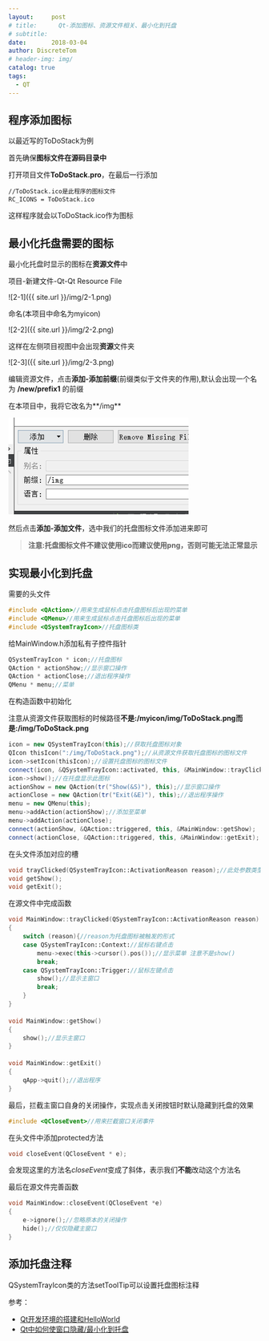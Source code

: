 ```yaml
---
layout:     post
# title:      Qt-添加图标、资源文件相关、最小化到托盘
# subtitle: 
date:       2018-03-04
author: DiscreteTom
# header-img: img/
catalog: true
tags:
  - QT
---
```


## 程序添加图标

以最近写的ToDoStack为例

首先确保**图标文件在源码目录中**

打开项目文件**ToDoStack.pro**，在最后一行添加

```
//ToDoStack.ico是此程序的图标文件
RC_ICONS = ToDoStack.ico
```

这样程序就会以ToDoStack.ico作为图标

## 最小化托盘需要的图标

最小化托盘时显示的图标在**资源文件**中

项目-新建文件-Qt-Qt Resource File

![2-1]({{ site.url }}/img/2-1.png)

命名(本项目中命名为myicon)

![2-2]({{ site.url }}/img/2-2.png)

这样在左侧项目视图中会出现**资源**文件夹

![2-3]({{ site.url }}/img/2-3.png)

编辑资源文件，点击**添加-添加前缀**(前缀类似于文件夹的作用),默认会出现一个名为 **/new/prefix1** 的前缀

在本项目中，我将它改名为**/img**

![2-4](/img/2-4.png)

然后点击**添加-添加文件**，选中我们的托盘图标文件添加进来即可

> **注意:托盘图标文件不建议使用ico而建议使用png，否则可能无法正常显示**

## 实现最小化到托盘

需要的头文件

```c++
#include <QAction>//用来生成鼠标点击托盘图标后出现的菜单
#include <QMenu>//用来生成鼠标点击托盘图标后出现的菜单
#include <QSystemTrayIcon>//托盘图标类
```

给MainWindow.h添加私有子控件指针

```c++
QSystemTrayIcon * icon;//托盘图标
QAction * actionShow;//显示窗口操作
QAction * actionClose;//退出程序操作
QMenu * menu;//菜单
```

在构造函数中初始化

注意从资源文件获取图标的时候路径**不是:/myicon/img/ToDoStack.png而是:/img/ToDoStack.png**

```c++
icon = new QSystemTrayIcon(this);//获取托盘图标对象
QIcon thisIcon(":/img/ToDoStack.png");//从资源文件获取托盘图标的图标文件
icon->setIcon(thisIcon);//设置托盘图标的图标文件
connect(icon, &QSystemTrayIcon::activated, this, &MainWindow::trayClicked);//点击托盘图标发生的事件
icon->show();//在托盘显示此图标
actionShow = new QAction(tr("Show(&S)"), this);//显示窗口操作
actionClose = new QAction(tr("Exit(&E)"), this);//退出程序操作
menu = new QMenu(this);
menu->addAction(actionShow);//添加至菜单
menu->addAction(actionClose);
connect(actionShow, &QAction::triggered, this, &MainWindow::getShow);
connect(actionClose, &QAction::triggered, this, &MainWindow::getExit);
```

在头文件添加对应的槽

```c++
void trayClicked(QSystemTrayIcon::ActivationReason reason);//此处参数类型不能改动，因为要匹配对应的信号
void getShow();
void getExit();
```

在源文件中完成函数

```c++
void MainWindow::trayClicked(QSystemTrayIcon::ActivationReason reason)
{
	switch (reason){//reason为托盘图标被触发的形式
	case QSystemTrayIcon::Context://鼠标右键点击
		menu->exec(this->cursor().pos());//显示菜单 注意不是show()
		break;
	case QSystemTrayIcon::Trigger://鼠标左键点击
		show();//显示主窗口
		break;
	}
}

void MainWindow::getShow()
{
	show();//显示主窗口
}

void MainWindow::getExit()
{
	qApp->quit();//退出程序
}
```

最后，拦截主窗口自身的关闭操作，实现点击关闭按钮时默认隐藏到托盘的效果

```c++
#include <QCloseEvent>//用来拦截窗口关闭事件
```

在头文件中添加protected方法

```c++
void closeEvent(QCloseEvent * e);
```

会发现这里的方法名*closeEvent*变成了斜体，表示我们**不能**改动这个方法名

最后在源文件完善函数

```c++
void MainWindow::closeEvent(QCloseEvent *e)
{
	e->ignore();//忽略原本的关闭操作
	hide();//仅仅隐藏主窗口
}
```

## 添加托盘注释

QSystemTrayIcon类的方法setToolTip可以设置托盘图标注释

参考：
- [Qt开发环境的搭建和HelloWorld](http://www.qter.org/portal.php?mod=view&aid=25&page=3)
- [Qt中如何使窗口隐藏/最小化到托盘](http://blog.csdn.net/bzhxuexi/article/details/24787103)
